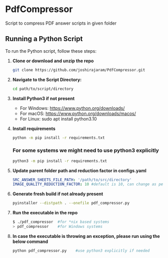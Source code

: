 # PdfCompressor

Script to compress PDF answer scripts in given folder 

## Running a Python Script

To run the Python script, follow these steps:

1. **Clone or download and unzip the repo**

    ```bash
    git clone https://github.com/joshirajaram/PdfCompressor.git
    ```
2. **Navigate to the Script Directory:**

    ```bash
    cd path/to/script/directory
    ```
3. **Install Python3 if not present**
    - For Windows: https://www.python.org/downloads/
    - For macOS: https://www.python.org/downloads/macos/
    - For Linux: sudo apt install python3.10
4. **Install requirements**

    ```bash
    python -m pip install -r requirements.txt
    ```
    ### For some systems we might need to use python3 explicitly
    ```bash
    python3 -m pip install -r requirements.txt
    ```
5. **Update parent folder path and reduction factor in configs.yaml**

    ```yaml
    SRC_ANSWER_SHEETS_FILE_PATH: '/path/to/src/directory'
    IMAGE_QUALITY_REDUCTION_FACTOR: 10 #default is 10, can change as per requirement
    ```
6. **Generate fresh build if not already present**

    ```bash
    pyinstaller --distpath . --onefile pdf_compressor.py
    ```
7. **Run the executable in the repo**
    
    ```bash
    $ ./pdf_compressor  #for *nix based systems
    > pdf_compressor    #for Windows systems
    ```
8. **In case the executable is throwing an exception, please run using the below command**
    ```bash
    python pdf_compressor.py    #use python3 explicitly if needed
    ```
